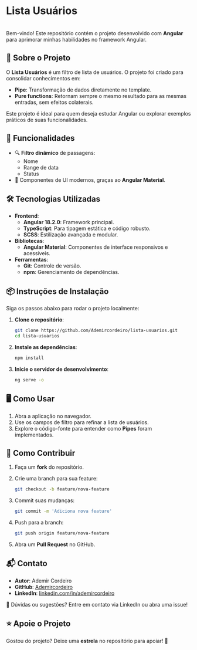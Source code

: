 # Lista Usuários

\
Bem-vindo! Este repositório contém o projeto desenvolvido com **Angular** para aprimorar minhas habilidades no framework Angular.

## 📖 Sobre o Projeto

O **Lista Usuários** é um filtro de lista de usuários. O projeto foi criado para consolidar conhecimentos em:

- **Pipe**: Transformação de dados diretamente no template.
- **Pure functions**: Retornam sempre o mesmo resultado para as mesmas entradas, sem efeitos colaterais.

Este projeto é ideal para quem deseja estudar Angular ou explorar exemplos práticos de suas funcionalidades.

## 🚀 Funcionalidades

- 🔍 **Filtro dinâmico** de passagens:
  - Nome
  - Range de data
  - Status
- 🎨 Componentes de UI modernos, graças ao **Angular Material**.

## 🛠️ Tecnologias Utilizadas

- **Frontend**:
  - **Angular 18.2.0**: Framework principal.
  - **TypeScript**: Para tipagem estática e código robusto.
  - **SCSS**: Estilização avançada e modular.
- **Bibliotecas**:
  - **Angular Material**: Componentes de interface responsivos e acessíveis.
- **Ferramentas**:
  - **Git**: Controle de versão.
  - **npm**: Gerenciamento de dependências.

## 📦 Instruções de Instalação

Siga os passos abaixo para rodar o projeto localmente:

1. **Clone o repositório**:

   ```bash
   git clone https://github.com/Ademircordeiro/lista-usuarios.git
   cd lista-usuarios
   ```

2. **Instale as dependências**:

   ```bash
   npm install
   ```

3. **Inicie o servidor de desenvolvimento**:

   ```bash
   ng serve -o
   ```

## 🖥️ Como Usar

1. Abra a aplicação no navegador.
2. Use os campos de filtro para refinar a lista de usuários.
3. Explore o código-fonte para entender como **Pipes** foram implementados.

## 🤝 Como Contribuir

1. Faça um **fork** do repositório.

2. Crie uma branch para sua feature:

   ```bash
   git checkout -b feature/nova-feature
   ```

3. Commit suas mudanças:

   ```bash
   git commit -m 'Adiciona nova feature'
   ```

4. Push para a branch:

   ```bash
   git push origin feature/nova-feature
   ```

5. Abra um **Pull Request** no GitHub.

## 📬 Contato

- **Autor**: Ademir Cordeiro
- **GitHub**: [Ademircordeiro](https://github.com/Ademircordeiro)
- **LinkedIn**: [linkedin.com/in/ademircordeiro](https://www.linkedin.com/in/ademircordeiro/)

📧 Dúvidas ou sugestões? Entre em contato via LinkedIn ou abra uma issue!

## ⭐ Apoie o Projeto

Gostou do projeto? Deixe uma **estrela** no repositório para apoiar! 🚀
